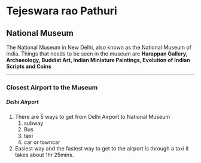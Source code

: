 # Tejeswara rao Pathuri
## National Museum
The National Museum in New Delhi, also known as the National Museum of India. Things that needs to be seen in the museum are **Harappan Gallery, Archaeology, Buddist Art, Indian Miniature Paintings, Evolution of Indian Scripts and Coins**
***
### Closest Airport to the Museum
##### Delhi Airport
1. There are 5 ways to get from Delhi Airport to National Museum
    1. subway
    2. Bus
    3. taxi 
    4. car or towncar
2. Easiest way and the fastest way to get to the airport is through a taxi it takes about 1hr 25mins. 




